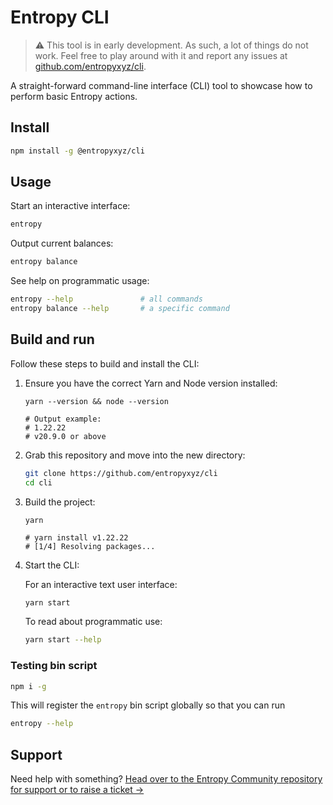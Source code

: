 # Entropy CLI

> :warning: This tool is in early development. As such, a lot of things do not work. Feel free to play around with it and report any issues at [github.com/entropyxyz/cli](https://github.com/entropyxyz/cli).

A straight-forward command-line interface (CLI) tool to showcase how to perform basic Entropy actions.

## Install

```bash
npm install -g @entropyxyz/cli
```

## Usage

Start an interactive interface:
```bash
entropy
```

Output current balances:
```bash
entropy balance
```

See help on programmatic usage:
```bash
entropy --help               # all commands
entropy balance --help       # a specific command
```

## Build and run

Follow these steps to build and install the CLI:

1. Ensure you have the correct Yarn and Node version installed:

    ```shell
    yarn --version && node --version
    
    # Output example:
    # 1.22.22
    # v20.9.0 or above
    ```

1. Grab this repository and move into the new directory:

    ```bash
    git clone https://github.com/entropyxyz/cli
    cd cli
    ```

1. Build the project:

    ```plaintext
    yarn

    # yarn install v1.22.22
    # [1/4] Resolving packages...
    ```

1. Start the CLI:

    
    For an interactive text user interface:
    ```bash
    yarn start
    ```

    To read about programmatic use:
    ```bash
    yarn start --help
    ```

### Testing bin script

```bash
npm i -g
```
This will register the `entropy` bin script globally so that you can run

```bash
entropy --help
```

## Support

Need help with something? [Head over to the Entropy Community repository for support or to raise a ticket →](https://github.com/entropyxyz/community#support)
